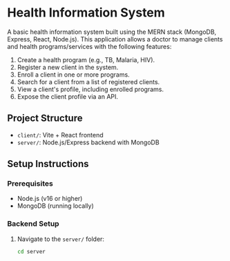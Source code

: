 # Health Information System

A basic health information system built using the MERN stack (MongoDB, Express, React, Node.js). This application allows a doctor to manage clients and health programs/services with the following features:

1. Create a health program (e.g., TB, Malaria, HIV).
2. Register a new client in the system.
3. Enroll a client in one or more programs.
4. Search for a client from a list of registered clients.
5. View a client's profile, including enrolled programs.
6. Expose the client profile via an API.

## Project Structure
- `client/`: Vite + React frontend
- `server/`: Node.js/Express backend with MongoDB

## Setup Instructions
### Prerequisites
- Node.js (v16 or higher)
- MongoDB (running locally)

### Backend Setup
1. Navigate to the `server/` folder:
   ```bash
   cd server
